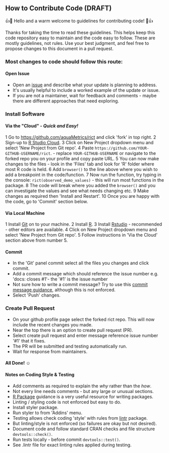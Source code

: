 ## How to Contribute Code (DRAFT)

:+1::tada: Hello and a warm welcome to guidelines for contributing code! :tada::+1:

  Thanks for taking the time to read these guidelines. This helps keep this code
  repository easy to maintain and the code easy to follow. These are mostly
  guidelines, not rules. Use your best judgment, and feel free to propose
  changes to this document in a pull request.

### Most changes to code should follow this route:

#### Open Issue

- Open an [issue](https://github.com/aquaMetrics/rict/issues) and describe what your update is planning to address.
- It's usually helpful to include a worked example of the update or issue.
- If you are not a maintainer, wait for feedback and comments - maybe there are different approaches that need exploring.

### Install Software

#### Via the "Cloud" - *Quick and Easy!*
1 Go to https://github.com/aquaMetrics/rict and click 'fork' in top right.
2 Sign-up to [R Studio Cloud](https://rstudio.cloud).
3 Click on New Project dropdown menu and select 'New Project from Git repo'.
4 Paste `https://github.com/YOUR-GITHUB-USERNAME/rict`. - replace `YOUR-GITHUB-USERNAME` or navigate to the forked repo you on your profile and copy paste URL.
5 You can now make changes to the files - look in the 'Files' tab and look for 'R' folder where most R code is held.
6 Add `browser()` to the line above where you wish to  add a breakpoint in the code/function.
7 Now run the function, try typing in the console: `rict(observed_demo_values)` - this will run most functions in the package.
8 The code will break where you added the `browser()` and you can investigate the values and see what needs changing etc.
9 Make changes as required then 'Install and Restart'.
10 Once you are happy with the code, go to 'Commit' section below.

#### Via Local Machine
1 Install [Git](https://git-scm.com/) on to your machine.
2 Install [R](https://cran.r-project.org/).
3 Install [Rstudio](https://www.rstudio.com/) - recommended - other editors are available.
4 Click on New Project dropdown menu and select 'New Project from Git repo'.
5 Follow instructions in 'Via the Cloud' section above from number 5.

#### Commit

- In the 'Git' panel commit select all the files you changes and click commit.
- Add a commit message which should reference the issue number e.g. 'docs: closes #1'- the '#1' is the issue number
- Not sure how to write a commit message? Try to use this [commit message guidance](https://gist.github.com/stephenparish/9941e89d80e2bc58a153#subject-line), although this is not enforced.
- Select 'Push' changes.

### Create Pull Request

- On your github profile page select the forked rict repo. This will now include the recent changes you made.
- Near the top there is an option to create pull request (PR).
- Select create pull request and enter message reference issue number '#1' that it fixes.
- The PR will be submitted and testing automatically run.
- Wait for response from maintainers.

#### All Done! ☺

#### Notes on Coding Style & Testing

- Add comments as required to explain the *why* rather than the *how*.
- Not every line needs comments - but any large or unusual sections.
- [R Package](http://r-pkgs.had.co.nz/) guidance is a very useful resource for writing packages.
- Linting / styling code is not enforced but easy to do.
- Install styler package.
- Run styler to from 'Addins' menu.
- Testing allows check coding 'style' with rules from [lintr](https://github.com/jimhester/lintr) package.
- But linting/style is not enforced (so failures are okay but not desired).
- Document code and follow standard CRAN checks and file structure `devtools::check()`.
- Run tests locally - before commit `devtools::test()`.
- See .lintr file for exact linting rules applied during testing.




